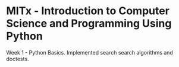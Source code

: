 # MITx - Introduction to Computer Science and Programming Using Python

Week 1 - Python Basics. Implemented search search algorithms and doctests.
